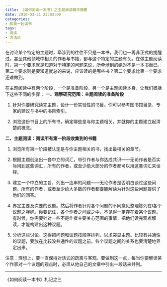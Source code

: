 ```yaml
---
title: 《如何阅读一本书》之主题阅读精华摘要
date: 2016-03-31 22:03:00
categories:
- 和我一起读书
tags:
- 阅读
- 方法论
---
```


在讨论某个特定的主题时，牵涉到的往往不只是一本书，我们也一再非正式的提醒过，甚至其他领域中相关的作者与书籍，都与这个特定的主题有关。在做主题阅读时，第一个要求就是知道对于特定的问题来说，所牵涉到的绝对不是一本书而已。第二个要求则是要知道就总的来说，应该读的是哪些书？第二个要求比第一个要求还难做到。
<!-- more -->
在主题阅读中有两个阶段，一个是准备阶段，另一个是主题阅读本身，让我们概括下这些不同的步骤：
**一、观察研究范围：主题阅读的准备阶段**

1. 针对你要研究读完主题，设计一份实验性的书目。你可以参考图书馆目录、专家的建议与书中的书目索引。

2. 浏览这份书目上的所有书，确定哪些是与你主题相关，并就你的主题建立起清楚的概念。

**二、主题阅读：阅读所有第一阶段收集到的书籍**

1. 浏览所有第一阶段被认定是与你主题相关的书，找出最相关的章节。

2. 根据主题创造出一套中立的词汇，带引作者与你达成共识——无论作者是否实际用到这些词汇，所有的作者，或至少绝大部分的作者都可以用这套词汇来诠释。

3. 建立一个中立的主旨，列出一连串的问题——无论作者是否明白谈过这些问题，所有的作者，或者至少绝大多数的作者都要能解读为针对这些问题提供了他们的回答。

4. 界定主要及次要的议题。然后将作者针对各个问题的不同意见整理陈列在I各个议题之胖娃。你要记住，各个作者之间或之中，不见得一定存在着某个议题。有时候，你需要针对一些不是作者主要关心范围的事情，把他们读完观点解读，才能构建出这种议题。

5. 分析这些讨论。这得把问题和议题按顺序排列，以求突显主题。比较有共通性的议题，要放在比较没共通性的议题之前。各个议题之间的关系也要清楚地界定出来。

注意：理想上，要一直保持对话式的疏离与客观。要做到这一点，每当你要解读某个作家对一个议题的观点时，必须从他自己的文章中引出一段话来并列。

--------------------------------------------------
《如何阅读一本书》札记之三
